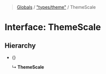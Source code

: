 > [Globals](../README.md) / ["types/theme"](../modules/_types_theme_.md) / ThemeScale

# Interface: ThemeScale

## Hierarchy

* {}

  ↳ **ThemeScale**

